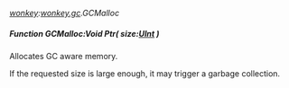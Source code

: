 _[wonkey](../../modules/wonkey/wonkey-module.md):[wonkey.gc](../../modules/wonkey/wonkey-gc.md).GCMalloc_
##### Function GCMalloc:Void Ptr( size:[UInt](../../modules/wonkey/wonkey-types-uint.md) )
Allocates GC aware memory.

If the requested size is large enough, it may trigger a garbage collection.
